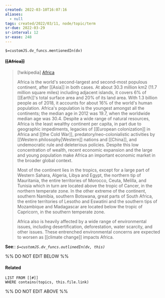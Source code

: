 ```yaml
---
created: 2022-03-10T16:07:16 
aliases:
  - null
tags: created/2022/03/11, node/topic/term
sr-due: 2022-03-29
sr-interval: 12
sr-ease: 248
---
```

`$=customJS.dv_funcs.mentionedIn(dv)`

#### <s class="topic-title">[[Africa]]</s>

> [!wikipedia] [Africa](https://en.wikipedia.org/wiki/Africa)
> 
> Africa is the world's second-largest and second-most populous continent, after [[Asia]] in both cases. At about 30.3 million km2 (11.7 million square miles) including adjacent islands, it covers 6% of [[Earth]]'s total surface area and 20% of its land area. With 1.3 billion people as of 2018, it accounts for about 16% of the world's human population. Africa's population is the youngest amongst all the continents; the median age in 2012 was 19.7, when the worldwide median age was 30.4. Despite a wide range of natural resources, Africa is the least wealthy continent per capita, in part due to geographic impediments, legacies of [[European colonization]] in Africa and [[the Cold War]], predatory/neo-colonialistic activities by [[Western philosophy|Western]] nations and [[China]], and undemocratic rule and deleterious policies. Despite this low concentration of wealth, recent economic expansion and the large and young population make Africa an important economic market in the broader global context.
> 
> Most of the continent lies in the tropics, except for a large part of Western Sahara, Algeria, Libya and Egypt, the northern tip of Mauritania, the entire territories of Morocco, Ceuta, Melilla, and Tunisia which in turn are located above the tropic of Cancer, in the northern temperate zone. In the other extreme of the continent, southern Namibia, southern Botswana, great parts of South Africa, the entire territories of Lesotho and Eswatini and the southern tips of Mozambique and Madagascar are located below the tropic of Capricorn, in the southern temperate zone.
> 
> Africa also is heavily affected by a wide range of environmental issues, including desertification, deforestation, water scarcity, and other issues. These entrenched environmental concerns are expected to worsen as [[climate change]] impacts Africa. 
> 


**See**::
*`$=customJS.dv_funcs.outlinedIn(dv, this)`*

%% DO NOT EDIT BELOW %%

#### Related 

```dataview
LIST FROM [[#]]
WHERE contains(topics, this.file.link)
```
%% DO NOT EDIT ABOVE %%
